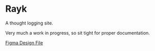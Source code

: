 # Rayk
A thought logging site.

Very much a work in progress, so sit tight for proper documentation.

[Figma Design File](https://www.figma.com/file/rF2BnmzjUHQbDAhVPSaAQu/Rayk?type=design&node-id=0%3A1&mode=design&t=qvwHjZ1b1ItreeOO-1)
